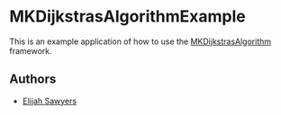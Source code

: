 # MKDijkstrasAlgorithmExample

This is an example application of how to use the [MKDijkstrasAlgorithm](https://github.com/elijahsawyers) framework.  

## Authors

* [Elijah Sawyers](https://github.com/elijahsawyers)
